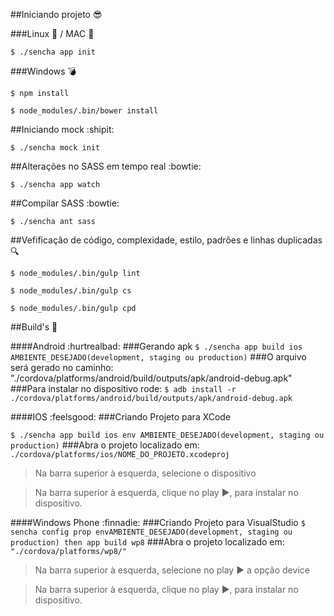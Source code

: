 
##Iniciando projeto :sunglasses:

###Linux :penguin: / MAC :apple:

`$ ./sencha app init`


###Windows :bomb:

`$ npm install`

`$ node_modules/.bin/bower install`


##Iniciando mock :shipit:

`$ ./sencha mock init`


##Alterações no SASS em tempo real :bowtie:

`$ ./sencha app watch`


##Compilar SASS :bowtie:

`$ ./sencha ant sass`


##Vefificação de código, complexidade, estilo, padrões e linhas duplicadas :mag:

`$ node_modules/.bin/gulp lint`

`$ node_modules/.bin/gulp cs`

`$ node_modules/.bin/gulp cpd`


##Build's :nut_and_bolt:

####Android :hurtrealbad:
###Gerando apk
`$ ./sencha app build ios AMBIENTE_DESEJADO(development, staging ou production)`
###O arquivo será gerado no caminho:
    "./cordova/platforms/android/build/outputs/apk/android-debug.apk"
###Para instalar no dispositivo rode:
`$ adb install -r ./cordova/platforms/android/build/outputs/apk/android-debug.apk`

####IOS :feelsgood:
###Criando Projeto para XCode

`$ ./sencha app build ios env AMBIENTE_DESEJADO(development, staging ou production)`
###Abra o projeto localizado em:
`./cordova/platforms/ios/NOME_DO_PROJETO.xcodeproj`

>Na barra superior à esquerda, selecione o dispositivo

>Na barra superior à esquerda, clique no play :arrow_forward:, para instalar no dispositivo.

####Windows Phone :finnadie:
###Criando Projeto para VisualStudio
`$ sencha config prop envAMBIENTE_DESEJADO(development, staging ou production) then app build wp8`
###Abra o projeto localizado em:
`"./cordova/platforms/wp8/"`
>Na barra superior à esquerda, selecione no play :arrow_forward: a opção device

>Na barra superior à esquerda, clique no play :arrow_forward:, para instalar no dispositivo.

